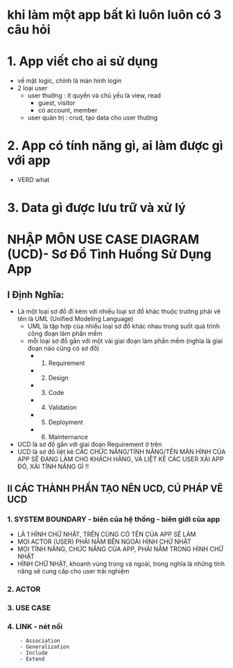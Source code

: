 # khi làm một app bất kì luôn luôn có 3 câu hỏi 
# 1. App viết cho ai sử dụng 
- về mặt logic, chính là màn hình login 
- 2 loại user 
    + user thường : ít quyền và chủ yếu là view, read
        + guest, visitor
        + có account, member 
    + user quản trị : crud, tạo data cho user thường 
# 2. App có tính năng gì, ai làm được gì với app
- VERD what 
# 3. Data gì được lưu trữ và xử lý 

# NHẬP MÔN USE CASE DIAGRAM (UCD)- Sơ Đồ Tình Huống Sử Dụng App
## I Định Nghĩa:
- Là một loại sơ đồ đi kèm với nhiều loại sơ đồ khác thuộc trường phái vẽ tên là UML  (Unified Modeling Language)
    + UML là tập hợp của nhiều loại sơ đồ khác nhau trong suốt quá trình công đoạn làm phần mềm
    + mỗi loại sơ đồ gắn với một vài giai đoạn làm phần mềm (nghĩa là giai đoạn nào cũng có sơ đồ)
        - 1. Requirement
        - 2. Design
        - 3. Code
        - 4. Validation
        - 5. Deployment 
        - 6. Mainternance
- UCD là sơ đồ gắn với giai đoạn Requirement ở trên
- UCD là sơ đồ liệt kê CÁC CHỨC NĂNG/TÍNH NĂNG/TÊN MÀN HÌNH CỦA APP SẼ ĐANG LÀM CHO KHÁCH HÀNG, VÀ LIỆT KÊ CÁC USER XÀI APP ĐÓ, XÀI TÍNH NĂNG GÌ !!

## II CÁC THÀNH PHẦN TẠO NÊN UCD, CÚ PHÁP VẼ UCD 
### 1. SYSTEM BOUNDARY - biên của hệ thống - biên giới của app
- LÀ 1 HÌNH CHỮ NHẬT, TRÊN CÙNG CÓ TÊN CỦA APP SẼ LÀM 
- MỌI ACTOR (USER) PHẢI NẰM BÊN NGOÀI HÌNH CHỮ NHẬT
- MỌI TÍNH NĂNG, CHỨC NĂNG CỦA APP, PHẢI NẰM TRONG HÌNH CHỮ NHẬT 
- HÌNH CHỮ NHẬT, khoanh vùng trong và ngoài, trong nghĩa là những tính năng sẽ cung cấp cho user trải nghiệm

### 2. ACTOR
### 3. USE CASE
### 4. LINK - nét nối 
        - Association 
        - Generalization 
        - Include 
        - Extend 
